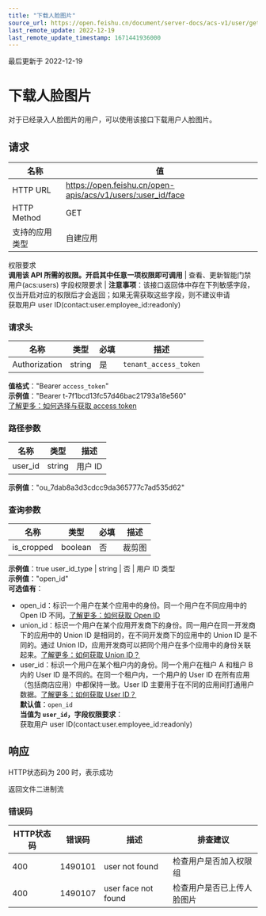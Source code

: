```yaml
---
title: "下载人脸图片"
source_url: https://open.feishu.cn/document/server-docs/acs-v1/user/get-2
last_remote_update: 2022-12-19
last_remote_update_timestamp: 1671441936000
---
```

最后更新于 2022-12-19

# 下载人脸图片

对于已经录入人脸图片的用户，可以使用该接口下载用户人脸图片。

## 请求
名称 | 值
---|---
HTTP URL | https://open.feishu.cn/open-apis/acs/v1/users/:user_id/face
HTTP Method | GET
支持的应用类型 | 自建应用
权限要求  
            **调用该 API 所需的权限。开启其中任意一项权限即可调用** | 查看、更新智能门禁用户(acs:users)
字段权限要求 | **注意事项**：该接口返回体中存在下列敏感字段，仅当开启对应的权限后才会返回；如果无需获取这些字段，则不建议申请  
        获取用户 user ID(contact:user.employee_id:readonly)

### 请求头

名称 | 类型 | 必填 | 描述
--- | --- | --- | ---
Authorization | string | 是 | `tenant_access_token`  
**值格式**："Bearer `access_token`"  
**示例值**："Bearer t-7f1bcd13fc57d46bac21793a18e560"  
[了解更多：如何选择与获取 access token](https://open.feishu.cn/document/uAjLw4CM/ugTN1YjL4UTN24CO1UjN/trouble-shooting/how-to-choose-which-type-of-token-to-use)

### 路径参数

名称 | 类型 | 描述
--- | --- | ---
user_id | string | 用户 ID  
**示例值**："ou_7dab8a3d3cdcc9da365777c7ad535d62"

### 查询参数

名称 | 类型 | 必填 | 描述
--- | --- | --- | ---
is_cropped | boolean | 否 | 裁剪图  
**示例值**：true
user_id_type | string | 否 | 用户 ID 类型  
**示例值**："open_id"  
**可选值有**：  
- open_id：标识一个用户在某个应用中的身份。同一个用户在不同应用中的 Open ID 不同。[了解更多：如何获取 Open ID](https://open.feishu.cn/document/uAjLw4CM/ugTN1YjL4UTN24CO1UjN/trouble-shooting/how-to-obtain-openid)  
- union_id：标识一个用户在某个应用开发商下的身份。同一用户在同一开发商下的应用中的 Union ID 是相同的，在不同开发商下的应用中的 Union ID 是不同的。通过 Union ID，应用开发商可以把同个用户在多个应用中的身份关联起来。[了解更多：如何获取 Union ID？](https://open.feishu.cn/document/uAjLw4CM/ugTN1YjL4UTN24CO1UjN/trouble-shooting/how-to-obtain-union-id)  
- user_id：标识一个用户在某个租户内的身份。同一个用户在租户 A 和租户 B 内的 User ID 是不同的。在同一个租户内，一个用户的 User ID 在所有应用（包括商店应用）中都保持一致。User ID 主要用于在不同的应用间打通用户数据。[了解更多：如何获取 User ID？](https://open.feishu.cn/document/uAjLw4CM/ugTN1YjL4UTN24CO1UjN/trouble-shooting/how-to-obtain-user-id)  
**默认值**：`open_id`  
**当值为 `user_id`，字段权限要求**：  
获取用户 user ID(contact:user.employee_id:readonly)

## 响应

HTTP状态码为 200 时，表示成功

返回文件二进制流

### 错误码

HTTP状态码 | 错误码 | 描述 | 排查建议
--- | --- | --- | ---
400 | 1490101 | user not found | 检查用户是否加入权限组
400 | 1490107 | user face not found | 检查用户是否已上传人脸图片
